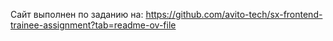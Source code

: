 Сайт выполнен по заданию на: https://github.com/avito-tech/sx-frontend-trainee-assignment?tab=readme-ov-file